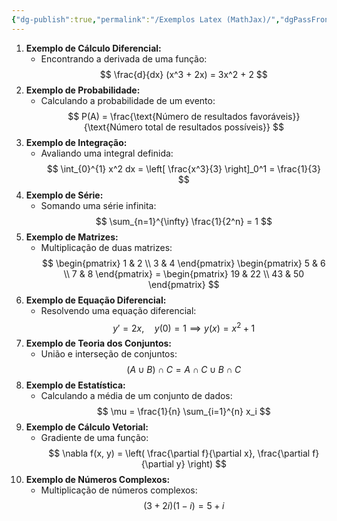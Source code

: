 ```yaml
---
{"dg-publish":true,"permalink":"/Exemplos Latex (MathJax)/","dgPassFrontmatter":true,"created":"2025-05-20T13:30:13.841-03:00"}
---
```


1. **Exemplo de Cálculo Diferencial:**  
	- Encontrando a derivada de uma função:  
$$
\frac{d}{dx} (x^3 + 2x) = 3x^2 + 2
$$
2. **Exemplo de Probabilidade:**  
	- Calculando a probabilidade de um evento:  
$$
P(A) = \frac{\text{Número de resultados favoráveis}}{\text{Número total de resultados possíveis}}
$$
3. **Exemplo de Integração:**  
	- Avaliando uma integral definida:  
$$
\int_{0}^{1} x^2 dx = \left[ \frac{x^3}{3} \right]_0^1 = \frac{1}{3}
$$
4. **Exemplo de Série:**  
	- Somando uma série infinita:  
$$
\sum_{n=1}^{\infty} \frac{1}{2^n} = 1
$$
5. **Exemplo de Matrizes:**  
	- Multiplicação de duas matrizes:  
$$
\begin{pmatrix}
1 & 2 \\
3 & 4
\end{pmatrix}
\begin{pmatrix}
5 & 6 \\
7 & 8
\end{pmatrix}
=
\begin{pmatrix}
19 & 22 \\
43 & 50
\end{pmatrix}
$$
6. **Exemplo de Equação Diferencial:**  
	- Resolvendo uma equação diferencial:  
$$
     y' = 2x, \quad y(0) = 1 \implies y(x) = x^2 + 1
$$
7. **Exemplo de Teoria dos Conjuntos:**  
	- União e interseção de conjuntos:  
$$
(A \cup B) \cap C = A \cap C \cup B \cap C
$$
8. **Exemplo de Estatística:**  
	- Calculando a média de um conjunto de dados:  
$$
\mu = \frac{1}{n} \sum_{i=1}^{n} x_i
$$
9. **Exemplo de Cálculo Vetorial:**  
	- Gradiente de uma função:  
$$
\nabla f(x, y) = \left( \frac{\partial f}{\partial x}, \frac{\partial f}{\partial y} \right)
$$
10. **Exemplo de Números Complexos:**
	- Multiplicação de números complexos:  
$$
(3 + 2i)(1 - i) = 5 + i
$$